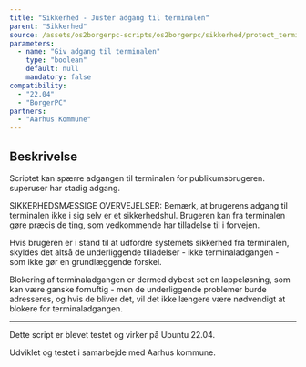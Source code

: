 ```yaml
---
title: "Sikkerhed - Juster adgang til terminalen"
parent: "Sikkerhed"
source: /assets/os2borgerpc-scripts/os2borgerpc/sikkerhed/protect_terminal.sh
parameters:
  - name: "Giv adgang til terminalen"
    type: "boolean"
    default: null
    mandatory: false
compatibility:  
  - "22.04"
  - "BorgerPC"
partners:
  - "Aarhus Kommune"
---
```


## Beskrivelse
Scriptet kan spærre adgangen til terminalen for publikumsbrugeren. superuser har stadig adgang.

SIKKERHEDSMÆSSIGE OVERVEJELSER:
Bemærk, at brugerens adgang til terminalen ikke i sig selv er et sikkerhedshul. Brugeren kan fra terminalen gøre præcis de ting, som vedkommende har tilladelse til i forvejen.

Hvis brugeren er i stand til at udfordre systemets sikkerhed fra terminalen, skyldes det altså de underliggende tilladelser - ikke terminaladgangen - som ikke gør en grundlæggende forskel.

Blokering af terminaladgangen er dermed dybest set en lappeløsning, som kan være ganske fornuftig - men de underliggende problemer burde adresseres, og hvis de bliver det, vil det ikke længere være nødvendigt at blokere for terminaladgangen.

--------------------

Dette script er blevet testet og virker på Ubuntu 22.04.

Udviklet og testet i samarbejde med Aarhus kommune.